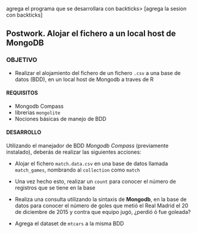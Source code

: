
agrega el programa que se desarrollara con backticks> [agrega la sesion con backticks]

## Postwork. Alojar el fichero a un local host de MongoDB 

### OBJETIVO

- Realizar el alojamiento del fichero de un fichero `.csv` a una base de datos (BDD), en un local host de Mongodb a traves de R

#### REQUISITOS

- Mongodb Compass
- librerias `mongolite`
- Nociones básicas de manejo de BDD

#### DESARROLLO


Utilizando el manejador de BDD _Mongodb Compass_ (previamente instalado), deberás de realizar las siguientes acciones: 

- Alojar el fichero  `match.data.csv` en una base de datos llamada `match_games`, nombrando al `collection` como `match`

- Una vez hecho esto, realizar un `count` para conocer el número de registros que se tiene en la base

- Realiza una consulta utilizando la sintaxis de **Mongodb**, en la base de datos para conocer el número de goles que metió el Real Madrid el 20 de diciembre de 2015 y contra que equipo jugó, ¿perdió ó fue goleada?

- Agrega el dataset de `mtcars` a la misma BDD
 
